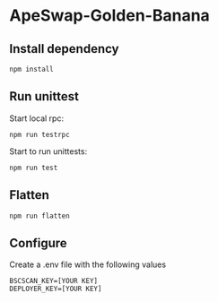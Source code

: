 # ApeSwap-Golden-Banana

## Install dependency

```shell script
npm install
```

## Run unittest

Start local rpc:
```shell script
npm run testrpc
```

Start to run unittests:
```shell script
npm run test
```

## Flatten

```shell script
npm run flatten
```

## Configure
Create a .env file with the following values

```
BSCSCAN_KEY=[YOUR KEY]
DEPLOYER_KEY=[YOUR KEY]
```